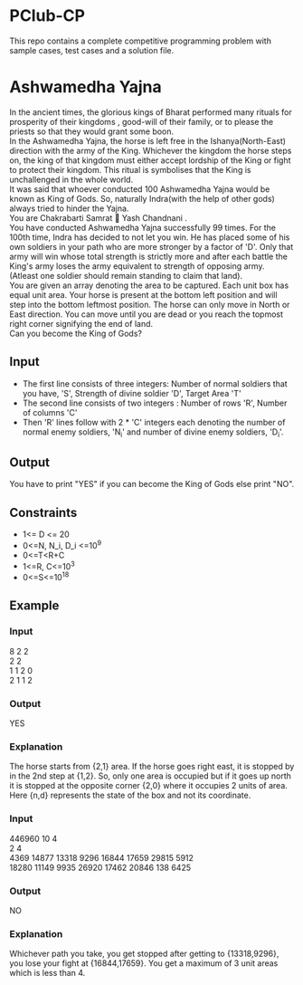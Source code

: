 # PClub-CP
This repo contains a complete competitive programming problem with sample cases, test cases and a solution file.

# Ashwamedha Yajna
In the ancient times, the glorious kings of Bharat performed many rituals for prosperity of their kingdoms , good-will of their family, or to please the priests so that they would grant some boon.  
In the Ashwamedha Yajna, the horse is left free in the Ishanya(North-East) direction with the army of the King. Whichever the kingdom the horse steps on, the king of that kingdom must either accept lordship of the King or fight to protect their kingdom. This ritual is symbolises that the King is unchallenged in the whole world.  
It was said that whoever conducted 100 Ashwamedha Yajna would be known as King of Gods. So, naturally Indra(with the help of other gods) always tried to hinder the Yajna.  
You are Chakrabarti Samrat :crown: Yash Chandnani .  
You have conducted Ashwamedha Yajna successfully 99 times. For the 100th time, Indra has decided to not let you win. He has placed some of his own soldiers in your path who are more stronger by a factor of 'D'. Only that army will win whose total strength is strictly more and after each battle the King's army loses the army equivalent to strength of opposing army. (Atleast one soldier should remain standing to claim that land).   
You are given an array denoting the area to be captured. Each unit box has equal unit area. Your horse is present at the bottom left position and will step into the bottom leftmost position. The horse can only move in North or East direction. You can move until you are dead or you reach the topmost right corner signifying the end of land.  
Can you become the King of Gods?
## Input 
* The first line consists of three integers: Number of normal soldiers that you have, 'S', Strength of divine soldier 'D', Target Area 'T'
* The second line consists of two integers : Number of rows 'R', Number of columns 'C'
* Then 'R' lines follow with 2 * 'C' integers each denoting the number of normal enemy soldiers, 'N<sub>i</sub>' and number of divine enemy soldiers, 'D<sub>i</sub>'.
## Output
You have to print "YES" if you can become the King of Gods else print "NO".
## Constraints
* 1<= D <= 20
* 0<=N, N_i, D_i <=10<sup>9</sup>
* 0<=T<R+C
* 1<=R, C<=10<sup>3</sup>
* 0<=S<=10<sup>18</sup>
## Example
### Input
8 2 2  
2 2  
1 1  2 0  
2 1  1 2  
### Output
YES
### Explanation
The horse starts from {2,1} area. If the horse goes right east, it is stopped by in the 2nd step at {1,2}. So, only one area is occupied but if it goes up north it is stopped at the opposite corner {2,0} where it occupies 2 units of area. Here {n,d} represents the state of the box and not its coordinate.
### Input
446960 10 4  
2 4  
4369 14877 13318 9296 16844 17659 29815 5912   
18280 11149 9935 26920 17462 20846 138 6425   
### Output
NO
### Explanation 
Whichever path you take, you get stopped after getting to {13318,9296}, you lose your fight at {16844,17659}. You get a maximum of 3 unit areas which is less than 4.
